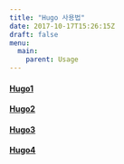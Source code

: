 ```yaml
---
title: "Hugo 사용법"
date: 2017-10-17T15:26:15Z
draft: false
menu:
  main:
    parent: Usage
---
```



#### [Hugo1](./hugo1)
#### [Hugo2](./hugo2)
#### [Hugo3](./hugo3)
#### [Hugo4](./hugo4)